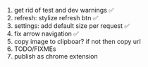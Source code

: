 1. get rid of test and dev warnings ✅
2. refresh: stylize refresh btn ✅
3. settings: add default size per request ✅
4. fix arrow navigation ✅
5. copy image to clipboar?  if not then copy url
6. TODO/FIXMEs
7. publish as chrome extension

